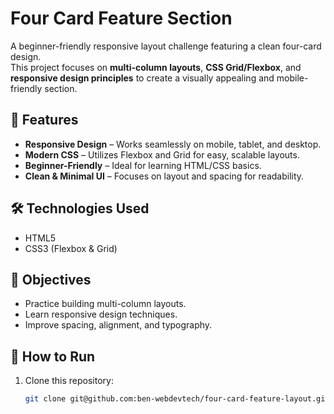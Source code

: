 # Four Card Feature Section

A beginner-friendly responsive layout challenge featuring a clean four-card design.  
This project focuses on **multi-column layouts**, **CSS Grid/Flexbox**, and **responsive design principles** to create a visually appealing and mobile-friendly section.

## 📌 Features
- **Responsive Design** – Works seamlessly on mobile, tablet, and desktop.
- **Modern CSS** – Utilizes Flexbox and Grid for easy, scalable layouts.
- **Beginner-Friendly** – Ideal for learning HTML/CSS basics.
- **Clean & Minimal UI** – Focuses on layout and spacing for readability.

## 🛠 Technologies Used
- HTML5
- CSS3 (Flexbox & Grid)

## 🎯 Objectives
- Practice building multi-column layouts.
- Learn responsive design techniques.
- Improve spacing, alignment, and typography.



## 🚀 How to Run
1. Clone this repository:
   ```bash
   git clone git@github.com:ben-webdevtech/four-card-feature-layout.git

